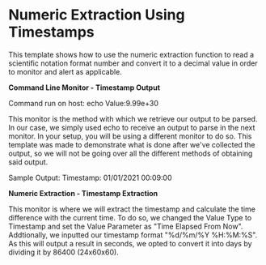 <strong>Numeric Extraction Using Timestamps</strong>
====================================================
This template shows how to use the numeric extraction function to read a scientific notation format number and convert it to a decimal value in order to monitor and alert as applicable.

<strong>Command Line Monitor - Timestamp Output</strong>

Command run on host:
echo Value:9.99e+30

This monitor is the method with which we retrieve our output to be parsed. In our case, we simply used echo to receive an output to parse in the next monitor. In your setup, you will be using a different monitor to do so. This template was made to demonstrate what is done after we've collected the output, so we will not be going over all the different methods of obtaining said output.

Sample Output:
Timestamp: 01/01/2021 00:09:00

<strong>Numeric Extraction - Timestamp Extraction</strong>

This monitor is where we will extract the timestamp and calculate the time difference with the current time. To do so, we changed the Value Type to Timestamp and set the Value Parameter as "Time Elapsed From Now". Addtionally, we inputted our timestamp format "%d/%m/%Y %H:%M:%S". As this will output a result in seconds, we opted to convert it into days by dividing it by 86400 (24x60x60).
